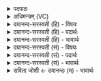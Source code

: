 <details><summary>पदपाठः</summary>

अ॒भि। त्यम्। दे॒वम्। स॒वि॒ता॑रम्। ओण्योः᳖। क॒विक्र॑तु॒मिति॑ क॒विऽक्र॑तु॒म्। अर्चा॑मि। स॒त्यस॑व॒मिति॑ स॒त्यऽस॑वम्। र॒त्न॒ऽधामिति॑ रत्न॒धाम्। अ॒भि। प्रि॒यम्। म॒तिम्। क॒विम्। ऊ॒र्ध्वा। यस्य॑। अ॒मतिः॑। भाः। अदि॑द्यु॒तत्। सवी॑मनि। हिर॑ण्यपाणि॒रिति॒ हिर॑ण्यऽपाणिः। अ॒मि॒मी॒त॒। सु॒क्रतु॒रिति॑ सु॒ऽक्रतुः॑। कृ॒पा। स्व॒रिति॒ स्वः॑। प्र॒जाभ्य॒ इति॑ प्र॒ऽजाभ्यः॑। त्वा॒। प्र॒जा इति॑ प्र॒ऽजाः। त्वा॒। अ॒नु॒प्राण॒न्त्वित्य॑नु॒ऽप्राण॑न्तु॒। प्र॒जा इति॑ प्र॒ऽजाः। त्वम्। अ॒नु॒ऽप्राणि॒हीत्य॑नु॒ऽप्राणि॑हि। २५।
</details>

<details><summary>अधिमन्त्रम् (VC)</summary>

- सविता देवता
- वत्स ऋषिः
- भुरिक् शक्वरी, भुरिग् गायत्री
- निषादः, षड्जः
</details>

<details><summary>दयानन्द-सरस्वती (हि) - विषयः</summary>

फिर अगले मन्त्र में ईश्वर, राजसभा और प्रजा के गुणों का उपदेश किया है ॥
</details>

<details><summary>दयानन्द-सरस्वती (हि) - पदार्थः</summary>

पदार्थान्वयभाषाः -  मैं (यस्य) जिस सच्चिदानन्दादिलक्षणयुक्त परमेश्वर, धार्मिक सभापति और प्रजाजन के (सवीमनि) उत्पन्न हुए संसार में (ऊर्ध्वा) उत्तम (अमतिः) स्वरूप (भाः) प्रकाशमान (अदिद्युतत्) प्रकाशित हुआ है। जिसकी (कृपा) करुणा (स्वः) सुख को करती है, (हिरण्यपाणिः) जिसने सूर्य्यादि ज्योति व्यवहार में उत्तम गुण कर्मों को युक्त किया हो, (सुक्रतुः) जिस उत्तम प्रज्ञा वा कर्मयुक्त ईश्वर, सभा-स्वामी और प्रजाजन ने (स्वः) सूर्य्य और सुख को (अमिमीत) स्थापित किया हो (त्यम्) उस (ओण्योः) द्यावापृथिवी वा (सवितारम्) अग्नि आदि को उत्पन्न और संप्रयोग करने तथा (कविक्रतुम्) सर्वज्ञ वा क्रान्तदर्शन (रत्नधाम्) रमणीय रत्नों को धारण करने (सत्यसवम्) सत्य ऐश्वर्य्ययुक्त (प्रियम्) प्रीतिकारक (मतिम्) वेदादि शास्त्र वा विद्वानों के मानने योग्य (कविम्) वेदविद्या का उपदेश करने तथा (देवम्) सुख देनेवाले परमेश्वर, सभाध्यक्ष और प्रजाजन का (अर्चामि) पूजन करता हूँ वा जिस (त्वा) आपको (प्रजाभ्यः) उत्पन्न हुई सृष्टि से पूजित करता हूँ। उस आप की सृष्टि में (प्रजाः) मनुष्य आदि (अनुप्राणन्तु) आयु का भोग करें (त्वम्) और आप कृपा करके (प्रजाः) प्रजा के ऊपर जीवों के अनुकूल (अनुप्राणिहि) अनुग्रह कीजिये ॥२५॥
</details>

<details><summary>दयानन्द-सरस्वती (हि) - भावार्थः</summary>

भावार्थभाषाः -  इस मन्त्र में श्लेषालङ्कार है। मनुष्यों को सब जगत् के उत्पन्न करनेवाले निराकार, सर्वव्यापी, सर्वशक्तिमान्, सच्चिदानन्दादि लक्षणयुक्त परमेश्वर, धार्मिक सभापति और प्रजाजन समूह ही का सत्कार करना चाहिये, उनसे भिन्न और किसी का नहीं। विद्वान् मनुष्यों को योग्य है कि प्रजा-पुरुषों के सुख के लिये इस परमेश्वर की स्तुति प्रार्थनोपासना और श्रेष्ठ सभापति तथा धार्मिक प्रजाजन के सत्कार का उपदेश नित्य करें, जिससे सब मनुष्य उनकी आज्ञा के अनुकूल सदा वर्त्तते रहें और जैसे प्राण में सब जीवों की प्रीति होती है, वैसे पूर्वोक्त परमेश्वर आदि में भी अत्यन्त प्रेम करें ॥२५॥
</details>

<details><summary>दयानन्द-सरस्वती (सं) - विषयः</summary>

पुनरीश्वरराजसभाप्रजागुणा उपदिश्यन्ते ॥
</details>

<details><summary>दयानन्द-सरस्वती (सं) - पदार्थः</summary>

पदार्थान्वयभाषाः -  हे परमात्मन् सभाध्यक्ष प्रजापुरुष ! वाऽहं यस्य सवीमन्यूर्ध्वामतिर्भा अदिद्युतत् कृपा स्वः सुखं करोति। यो हिरण्यपाणिः सुक्रतुः स्वरमिमीतादित्यं वा निर्मितवान्। त्यमोण्योः सवितारं कविक्रतुं रत्नधां प्रियं मतिं कविं देवं त्वा त्वां प्रजाभ्योऽभ्यर्चामि तं त्वां प्रजा अनुप्राणन्तु, कृपया त्वं प्रजा अनुप्राणिहि ॥२५॥
</details>

<details><summary>दयानन्द-सरस्वती (सं) - भावार्थः</summary>

भावार्थभाषाः -  अत्र श्लेषालङ्कारः। मनुष्यैः सर्वजगत्स्रष्टुर्निराकारस्य व्यापिनः सर्वशक्तिमतः सच्चिदानन्दादिलक्षणस्य परमेश्वरस्य प्रजापालनतत्परस्य सभापतेर्धार्मिकस्य वैवार्चा नित्यं कर्त्तव्या, नातो भिन्नस्य कस्यचित्। विद्वद्भिः प्रजास्थानां सुखायैतेषां स्तुतिप्रार्थनोपदेशा नित्यं कार्य्याः। यतः सर्वा प्रजास्तदाज्ञानुकूलाः सदा वर्त्तेरन्। यथा प्राणे सर्वेषां जीवानां प्रीतिरस्ति, तथा परमात्मादिष्वपि कार्य्येति ॥२५॥
</details>

<details><summary>सविता जोशी ← दयानन्दः (म) - भावार्थः</summary>

भावार्थभाषाः -  या मंत्रात श्लेषालंकार आहे. माणसांनी सर्व जग उत्पन्न करणाऱ्या निराकार, सर्वव्यापी, सर्वशक्तिमान, सच्चिदानंदस्वरूप परमेश्वर व धार्मिक राजा आणि प्रजा यांच्याबद्दल आदर बाळगावा व सत्कार करावा. इतरांचा नाही. विद्वान माणसांनी प्रजेच्या सुखासाठी परमेश्वराची स्तुती, प्रार्थना व उपासना आणि श्रेष्ठ राजा व धार्मिक प्रजा यांच्याबद्दल आदर बाळगून त्यांचा सत्कार करण्याचा उपदेश नेहमी करावा. त्यामुळे सर्व माणसे त्यांच्या आज्ञेनुसार वागतील व प्राण जसे सर्वांना प्रिय वाटतात तसेच परमेश्वराबद्दलही प्रेम वाटावे.
</details>